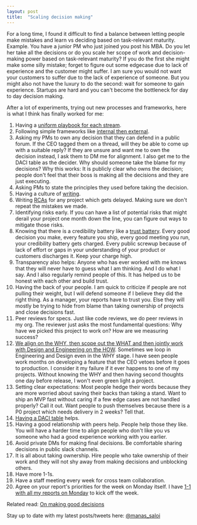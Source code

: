 ```yaml
---
layout: post
title:  "Scaling decision making"
---
```


For a long time, I found it difficult to find a balance between letting people make mistakes and learn vs deciding based on task-relevant maturity. Example. You have a junior PM who just joined you post his MBA. Do you let her take all the decisions or do you scale her scope of work and decision-making power based on task-relevant maturity? If you do the first she might make some silly mistake; forget to figure out some edgecase due to lack of experience and the customer might suffer. I am sure you would not want your customers to suffer due to the lack of experience of someone. But you might also not have the luxury to do the second: wait for someone to gain experience. Startups are hard and you can't become the bottleneck for day to day decision making.

After a lot of experiments, trying out new processes and frameworks, here is what I think has finally worked for me:

1. Having a [uniform playbook for each stream](https://manassaloi.com/2020/12/09/how-to-be-strategic.html).
2. Following simple frameworks like [internal then external](https://manassaloi.com/2021/02/02/internal-external.html).
3. Asking my PMs to own any decision that they can defend in a public forum. If the CEO tagged them on a thread, will they be able to come up with a suitable reply? If they are unsure and want me to own the decision instead, I ask them to DM me for alignment. I also get me to the DACI table as the decider. Why should someone take the blame for my decisions? Why this works: It is publicly clear who owns the decision; people don't feel that their boss is making all the decisions and they are just executing.
4. Asking PMs to state the principles they used before taking the decision.
5. Having a culture of [writing](https://manassaloi.com/2020/03/23/running-product-team.html).
6. Writing [RCAs](https://manassaloi.com/2020/03/29/retrospectives.html) for any project which gets delayed. Making sure we don't repeat the mistakes we made.
7. Identifying risks early. If you can have a list of potential risks that might derail your project one month down the line, you can figure out ways to mitigate those risks.
8. Knowing that there is a credibility battery like a [trust battery](https://writing-is-leading.medium.com/the-brilliant-trust-battery-58ec9fdac057). Every good decision you make, every feature you ship, every good meeting you run, your credibility battery gets charged. Every public screwup because of lack of effort or gaps in your understanding of your product or customers discharges it. Keep your charge high.
9. Transparency also helps: Anyone who has ever worked with me knows that they will never have to guess what I am thinking. And I do what I say. And I also regularly remind people of this. It has helped us to be honest with each other and build trust.
10. Having the back of your people. I am quick to criticize if people are not pulling their weight, but I will defend someone if I believe they did the right thing. As a manager, your reports have to trust you. Else they will mostly be trying to hide from blame than taking ownership of projects and close decisions fast.
11. Peer reviews for specs. Just like code reviews, we do peer reviews in my org. The reviewer just asks the most fundamental questions: Why have we picked this project to work on? How are we measuring success?
12. [We align on the WHY, then scope out the WHAT and then jointly work with Design and Engineering on the HOW](https://manassaloi.com/2021/01/13/planning-feature.html). Sometimes we loop in Engineering and Design even in the WHY stage. I have seen people work months on developing a feature that the CEO vetoes before it goes to production. I consider it my failure if it ever happens to one of my projects. Without knowing the WHY and then having second thoughts one day before release, I won't even green light a project.
13. Setting clear expectations: Most people hedge their words because they are more worried about saving their backs than taking a stand. Want to ship an MVP fast without caring if a few edge cases are not handled properly? Call it out. Want people to push themselves because there is a P0 project which needs delivery in 2 weeks? Tell that.
14. [Having a DACI table](https://docs.google.com/document/d/1sUX-sm5qZ474PCQQUpvdi3lvvmWPluqHOyfXz3xKL2M/edit?usp=sharing) helps.
15. Having a good relationship with peers help. People help those they like. You will have a harder time to align people who don't like you vs someone who had a good experience working with you earlier.
16. Avoid private DMs for making final decisions. Be comfortable sharing decisions in public slack channels.
17. It is all about taking ownership. Hire people who take ownership of their work and they will not shy away from making decisions and unblocking others.
18. Have more 1-1s.
19. Have a staff meeting every week for cross team collaboration.
20. Agree on your report's priorities for the week on Monday itself. I have [1-1 with all my reports on Monday](https://manassaloi.com/2020/01/28/one-on-ones.html) to kick off the week.

Related read: [On making good decisions](https://manassaloi.com/2020/04/29/decision-making.html)

Stay up to date with my latest posts/tweets here: [@manas_saloi](http://twitter.com/manas_saloi)
